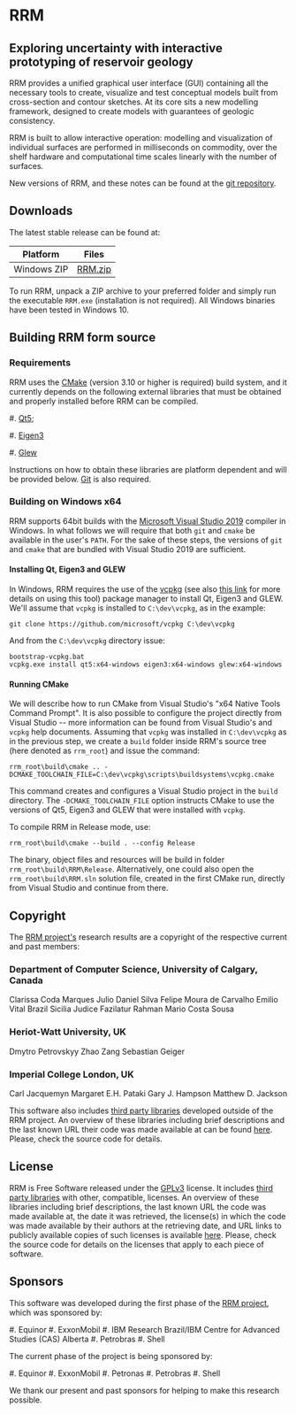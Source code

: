 RRM
===

Exploring uncertainty with interactive prototyping of reservoir geology
-----------------------------------------------------------------------

RRM provides a unified graphical user interface (GUI) containing all the
necessary tools to create, visualize and test conceptual models built from
cross-section and contour sketches. At its core sits a new modelling framework,
designed to create models with guarantees of geologic consistency.

RRM is built to allow interactive operation: modelling and visualization of
individual surfaces are performed in milliseconds on commodity, over the shelf
hardware and computational time scales linearly with the number of surfaces.

New versions of RRM, and these notes can be found at the [git
repository](https://bitbucket.org:rapidreservoirmodelling/rrm-rc).


## Downloads

The latest stable release can be found at:

| Platform                      | Files                                                                                   |
|-------------------------------|-----------------------------------------------------------------------------------------|
| Windows ZIP                   | [RRM.zip](https://bitbucket.org/rapidreservoirmodelling/rrm-rc/downloads/rrm_latest.zip)|

To run RRM, unpack a ZIP archive to your preferred folder and simply run the
executable `RRM.exe` (installation is not required).  All Windows binaries have
been tested in Windows 10.


## Building RRM form source

### Requirements

RRM uses the [CMake](https://cmake.org/download/) (version 3.10 or higher is
required) build system, and it currently depends on the following external
libraries that must be obtained and properly installed before RRM can be
compiled.

#. [Qt5](https://www.qt.io/download);

#. [Eigen3](http://eigen.tuxfamily.org/index.php?title=Main_Page)

#. [Glew](http://glew.sourceforge.net/)

Instructions on how to obtain these libraries are platform dependent and will
be provided below.  [Git](https://git-scm.com/downloads) is also required.


### Building on Windows x64

RRM supports 64bit builds with the [Microsoft Visual Studio
2019](https://visualstudio.microsoft.com/vs/) compiler in Windows.  In what
follows we will require that both `git` and `cmake` be available in the user's
`PATH`.  For the sake of these steps, the versions of `git` and `cmake` that
are bundled with Visual Studio 2019 are sufficient.

#### Installing Qt, Eigen3 and GLEW

In Windows, RRM requires the use of the
[vcpkg](https://docs.microsoft.com/en-us/cpp/build/vcpkg?view=msvc-160) (see
also [this link](https://vcpkg.readthedocs.io/en/latest/) for more details on
using this tool) package manager to install Qt, Eigen3 and GLEW.  We'll assume
that `vcpkg` is installed to `C:\dev\vcpkg`, as in the example:

```
git clone https://github.com/microsoft/vcpkg C:\dev\vcpkg
```

And from the `C:\dev\vcpkg` directory issue:

```
bootstrap-vcpkg.bat
vcpkg.exe install qt5:x64-windows eigen3:x64-windows glew:x64-windows
```

#### Running CMake

We will describe how to run CMake from Visual Studio's "x64 Native Tools
Command Prompt". It is also possible to configure the project directly from
Visual Studio -- more information can be found from Visual Studio's and `vcpkg`
help documents. Assuming that `vcpkg` was installed in `C:\dev\vcpkg` as in the
previous step, we create a `build` folder inside RRM's source tree (here
denoted as `rrm_root`) and issue the command:

```
rrm_root\build\cmake .. -DCMAKE_TOOLCHAIN_FILE=C:\dev\vcpkg\scripts\buildsystems\vcpkg.cmake
```

This command creates and configures a Visual Studio project in the `build`
directory.  The `-DCMAKE_TOOLCHAIN_FILE` option instructs CMake to use the
versions of Qt5, Eigen3 and GLEW that were installed with `vcpkg`.

To compile RRM in Release mode, use:

```
rrm_root\build\cmake --build . --config Release
```

The binary, object files and resources will be build in folder
`rrm_root\build\RRM\Release`.  Alternatively, one could also open the
`rrm_root\build\RRM.sln` solution file, created in the first CMake run,
directly from Visual Studio and continue from there.


## Copyright

The [RRM project's](https://rapidreservoir.org) research results are a copyright of the respective current and past members:

### Department of Computer Science, University of Calgary, Canada
Clarissa Coda Marques
Julio Daniel Silva
Felipe Moura de Carvalho
Emilio Vital Brazil
Sicilia Judice
Fazilatur Rahman
Mario Costa Sousa

### Heriot-Watt University, UK
Dmytro Petrovskyy
Zhao Zang
Sebastian Geiger

### Imperial College London, UK
Carl Jacquemyn
Margaret E.H. Pataki
Gary J. Hampson
Matthew D. Jackson

This software also includes [third party
libraries](https://bitbucket.org:rapidreservoirmodelling/rrm-rc/src/main/rrm_3rd_party_libraries.md)
developed outside of the RRM project. 
An overview of these libraries including brief descriptions and the last known
URL their code was made available at can be found
[here](https://bitbucket.org:rapidreservoirmodelling/rrm-rc/src/main/rrm_3rd_party_libraries.md).
Please, check the source code for details.


## License

RRM is Free Software released under the 
[GPLv3](https://www.gnu.org/licenses/gpl.html) license.  It includes 
[third party libraries](https://bitbucket.org:rapidreservoirmodelling/rrm-rc/src/main/rrm_3rd_party_libraries.md)
with other, compatible, licenses. An overview of these libraries including
brief descriptions, the last known URL the code was made available at, the date
it was retrieved, the license(s) in which the code was made available by their
authors at the retrieving date, and URL links to publicly available copies of
such licenses is available
[here](https://bitbucket.org:rapidreservoirmodelling/rrm-rc/src/main/rrm_3rd_party_libraries.md).
Please, check the source code for details on the licenses that apply to each
piece of software.


## Sponsors

This software was developed during the first phase of the [RRM
project](https://rapidreservoir.org), which was sponsored by:

#. Equinor
#. ExxonMobil
#. IBM Research Brazil/IBM Centre for Advanced Studies (CAS) Alberta
#. Petrobras
#. Shell 

The current phase of the project is being sponsored by:

#. Equinor
#. ExxonMobil
#. Petronas 
#. Petrobras
#. Shell 

We thank our present and past sponsors for helping to make this research possible.
